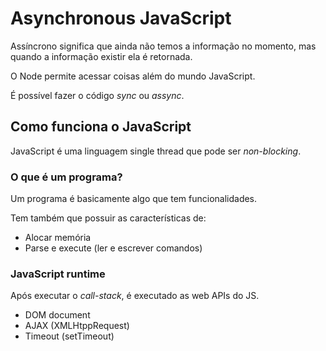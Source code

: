 # Asynchronous JavaScript

Assíncrono significa que ainda não temos a informação no momento, mas quando a informação existir ela é retornada.

O Node permite acessar coisas além do mundo JavaScript.

É possível fazer o código *sync* ou *assync*.

## Como funciona o JavaScript

JavaScript é uma linguagem single thread que pode ser *non-blocking*.

### O que é um programa?
Um programa é basicamente algo que tem funcionalidades.

Tem também que possuir as características de:
* Alocar memória
* Parse e execute (ler e escrever comandos)

### JavaScript runtime
Após executar o *call-stack*, é executado as web APIs do JS.
* DOM document
* AJAX (XMLHtppRequest)
* Timeout (setTimeout)
